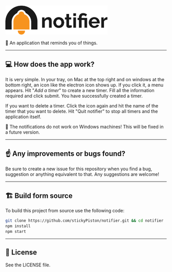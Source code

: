  <p align="left"><img src="assets/icons/horizontal.png" alt="notifier" height="90px"></p>

🔔 An application that reminds you of things.

* * *

## 💻 How does the app work?
It is very simple. In your tray, on Mac at the top right and on windows at the bottom right, an icon like the electron icon shows up. If you click it, a menu appears. Hit "_Add a timer_" to create a new timer. Fill all the information required and click submit. You have successfully created a timer.

If you want to delete a timer. Click the icon again and hit the name of the timer that you want to delete. Hit "Quit notifier" to stop all timers and the application itself.

🚨 The notifications do not work on Windows machines! This will be fixed in a future version.

* * *

## ☝️ Any improvements or bugs found?
Be sure to create a new issue for this repository when you find a bug, suggestion or anything equivalent to that. Any suggestions are welcome!

* * *

## 🏗️ Build form source
To build this project from source use the following code:
```bash
git clone https://github.com/stickyPiston/notifier.git && cd notifier
npm install
npm start
```

* * *
## 📃 License
See the LICENSE file.
